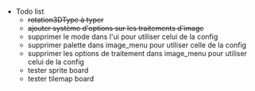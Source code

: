 * Todo list
    * ~~rotation3DType à typer~~
    * ~~ajouter système d'options sur les traitements d'image~~
    * supprimer le mode dans l'ui pour utiliser celui de la config
    * supprimer palette dans image_menu pour utiliser celle de la config
    * supprimer les options de traitement dans image_menu pour utiliser celui de la config
    * tester sprite board 
    * tester tilemap board